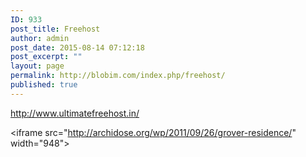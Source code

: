 ```yaml
---
ID: 933
post_title: Freehost
author: admin
post_date: 2015-08-14 07:12:18
post_excerpt: ""
layout: page
permalink: http://blobim.com/index.php/freehost/
published: true
---
```

http://www.ultimatefreehost.in/

&lt;iframe src="http://archidose.org/wp/2011/09/26/grover-residence/" width="948"&gt;

&nbsp;
